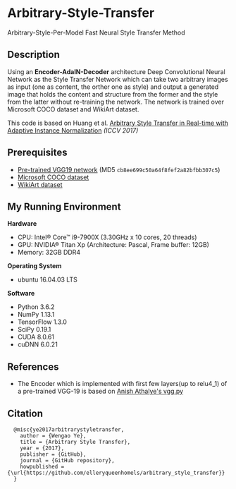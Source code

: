 # Arbitrary-Style-Transfer

Arbitrary-Style-Per-Model Fast Neural Style Transfer Method

## Description
Using an <b>Encoder-AdaIN-Decoder</b> architecture Deep Convolutional Neural Network as the Style Transfer Network which can take two arbitrary images as input (one as content, the orther one as style) and output a generated image that holds the content and structure from the former and the style from the latter without re-training the network.
The network is trained over Microsoft COCO dataset and WikiArt dataset.

This code is based on Huang et al. [Arbitrary Style Transfer in Real-time with Adaptive Instance Normalization](https://arxiv.org/pdf/1703.06868.pdf) *(ICCV 2017)*

## Prerequisites
- [Pre-trained VGG19 network](https://s3.amazonaws.com/lasagne/recipes/pretrained/imagenet/vgg19_normalized.pkl) (MD5 `cb8ee699c50a64f8fef2a82bfbb307c5`)
- [Microsoft COCO dataset](http://msvocds.blob.core.windows.net/coco2014/train2014.zip)
- [WikiArt dataset](https://www.kaggle.com/c/painter-by-numbers)

## My Running Environment
<b>Hardware</b>
- CPU: Intel® Core™ i9-7900X (3.30GHz x 10 cores, 20 threads)
- GPU: NVIDIA® Titan Xp (Architecture: Pascal, Frame buffer: 12GB)
- Memory: 32GB DDR4

<b>Operating System</b>
- ubuntu 16.04.03 LTS

<b>Software</b>
- Python 3.6.2
- NumPy 1.13.1
- TensorFlow 1.3.0
- SciPy 0.19.1
- CUDA 8.0.61
- cuDNN 6.0.21

## References
- The Encoder which is implemented with first few layers(up to relu4_1) of a pre-trained VGG-19 is based on [Anish Athalye's vgg.py](https://github.com/anishathalye/neural-style/blob/master/vgg.py)

## Citation
```
  @misc{ye2017arbitrarystyletransfer,
    author = {Wengao Ye},
    title = {Arbitrary Style Transfer},
    year = {2017},
    publisher = {GitHub},
    journal = {GitHub repository},
    howpublished = {\url{https://github.com/elleryqueenhomels/arbitrary_style_transfer}}
  }
```

